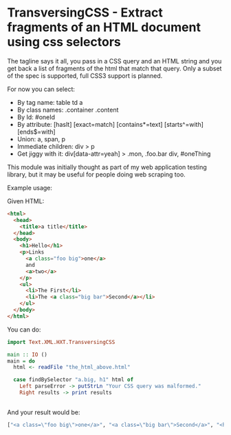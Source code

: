 # TransversingCSS - Extract fragments of an HTML document using css selectors

The tagline says it all, you pass in a CSS query and an HTML string and 
you get back a list of fragments of the html that match that query.
Only a subset of the spec is supported, full CSS3 support is planned.

For now you can select:

 * By tag name: table td a
 * By class names: .container .content
 * By Id: #oneId
 * By attribute: [hasIt] [exact=match] [contains*=text] [starts^=with] [ends$=with]
 * Union: a, span, p
 * Immediate children: div > p
 * Get jiggy with it: div[data-attr=yeah] > .mon, .foo.bar div, #oneThing

This module was initially thought as part of my web application testing library,
but it may be useful for people doing web scraping too.

Example usage:

Given HTML:

```html
<html>
  <head>
    <title>a title</title>
  </head>
  <body>
    <h1>Hello</h1>
    <p>Links
      <a class="foo big">one</a>
      and
      <a>two</a>
    </p>
    <ul>
      <li>The First</li>
      <li>The <a class="big bar">Second</a></li>
    </ul>
  </body>
</html>
```

You can do:

```haskell
import Text.XML.HXT.TransversingCSS

main :: IO ()
main = do
  html <- readFile "the_html_above.html"

  case findBySelector "a.big, h1" html of
    Left parseError -> putStrLn "Your CSS query was malformed."
    Right results -> print results
 
```

And your result would be:

```haskell
["<a class=\"foo big\">one</a>", "<a class=\"big bar\">Second</a>", "<h1>Hello</h1>"]
```

